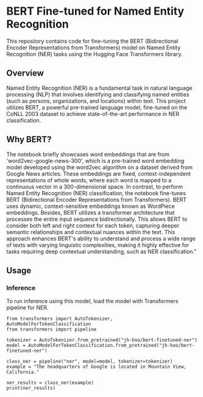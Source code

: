 # BERT Fine-tuned for Named Entity Recognition
This repository contains code for fine-tuning the BERT (Bidirectional Encoder Representations from Transformers) model on Named Entity Recognition (NER) tasks using the Hugging Face Transformers library.

## Overview
Named Entity Recognition (NER) is a fundamental task in natural language processing (NLP) that involves identifying and classifying named entities (such as persons, organizations, and locations) within text. This project utilizes BERT, a powerful pre-trained language model, fine-tuned on the CoNLL 2003 dataset to achieve state-of-the-art performance in NER classification.

## Why BERT?
The notebook briefly showcases word embeddings that are from 'word2vec-google-news-300', which is a pre-trained word embedding model developed using the word2vec algorithm on a dataset derived from Google News articles. These embeddings are fixed, context-independent representations of whole words, where each word is mapped to a continuous vector in a 300-dimensional space.
In contrast, to perform Named Entity Recognition (NER) classification, the notebook fine-tunes BERT (Bidirectional Encoder Representations from Transformers). BERT uses dynamic, context-sensitive embeddings known as WordPiece embeddings.
Besides, BERT utilizes a transformer architecture that processes the entire input sequence bidirectionally. This allows BERT to consider both left and right context for each token, capturing deeper semantic relationships and contextual nuances within the text.
This approach enhances BERT's ability to understand and process a wide range of texts with varying linguistic complexities, making it highly effective for tasks requiring deep contextual understanding, such as NER classification."
## Usage

### Inference

To run inference using this model, load the model with Transformers pipeline for NER.
```
from transformers import AutoTokenizer, AutoModelForTokenClassification
from transformers import pipeline

tokenizer = AutoTokenizer.from_pretrained("jh-hoo/bert-finetuned-ner")
model = AutoModelForTokenClassification.from_pretrained("jh-hoo/bert-finetuned-ner")

class_ner = pipeline("ner", model=model, tokenizer=tokenizer)
example = "The headquarters of Google is located in Mountain View, California."

ner_results = class_ner(example)
print(ner_results)
```

